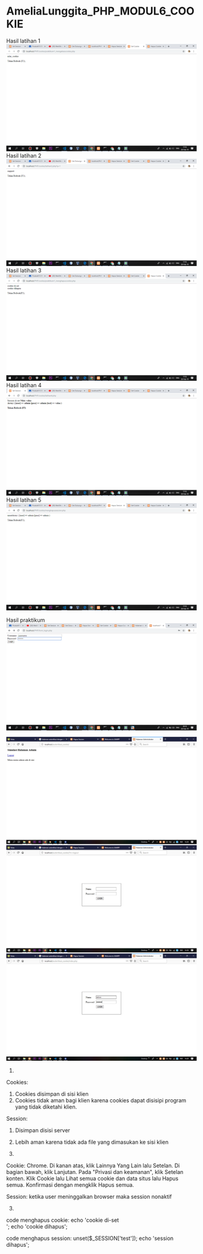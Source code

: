 # AmeliaLunggita_PHP_MODUL6_COOKIE
Hasil latihan 1
![alt text](https://github.com/Lunggita29/AmeliaLunggita_PHP_MODUL6_COOKIE/blob/master/mengaksescookie.png)
Hasil latihan 2
![alt text](https://github.com/Lunggita29/AmeliaLunggita_PHP_MODUL6_COOKIE/blob/master/lat2.png)
Hasil latihan 3
![alt text](https://github.com/Lunggita29/AmeliaLunggita_PHP_MODUL6_COOKIE/blob/master/menghapuscookie.png)
Hasil latihan 4
![alt text](https://github.com/Lunggita29/AmeliaLunggita_PHP_MODUL6_COOKIE/blob/master/lat4.png)
Hasil latihan 5
![alt text](https://github.com/Lunggita29/AmeliaLunggita_PHP_MODUL6_COOKIE/blob/master/menghapussession.png)

Hasil praktikum
![alt text](https://github.com/Lunggita29/AmeliaLunggita_PHP_MODUL6_COOKIE/blob/master/praktikum.png)

![alt text](https://github.com/Lunggita29/AmeliaLunggita_PHP_MODUL6_COOKIE/blob/master/latprak.jpeg)
![alt text](https://github.com/Lunggita29/AmeliaLunggita_PHP_MODUL6_COOKIE/blob/master/latprak%20(2).jpeg)
![alt text](https://github.com/Lunggita29/AmeliaLunggita_PHP_MODUL6_COOKIE/blob/master/latprak%20(3).jpeg)

1.
Cookies:
1. Cookies disimpan di sisi klien
2. Cookies tidak aman bagi klien karena cookies dapat disisipi program yang tidak diketahi klien.

Session:
1. Disimpan disisi server
2. Lebih aman karena tidak ada file yang dimasukan ke sisi klien

2.
Cookie:
Chrome.
Di kanan atas, klik Lainnya Yang Lain lalu Setelan.
Di bagian bawah, klik Lanjutan.
Pada "Privasi dan keamanan", klik Setelan konten.
Klik Cookie lalu Lihat semua cookie dan data situs lalu Hapus semua.
Konfirmasi dengan mengklik Hapus semua.

Session:
ketika user meninggalkan browser maka session nonaktif




3. 
code menghapus cookie:
echo 'cookie di-set <br/>';
echo 'cookie dihapus';


code menghapus session:
unset($_SESSION['test']);
    echo 'session dihapus';
